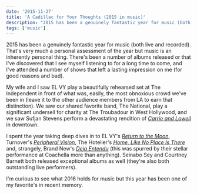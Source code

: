 ```yaml
---
date: '2015-11-27'
title: 'A Cadillac for Your Thoughts (2015 in music)'
description: "2015 has been a genuinely fantastic year for music (both live and recorded). That's very much a personal assessment of the year but music is an inherently personal thing. There's been a number of albums released or that I've discovered that I see myself listening to for a long time to come, and I've attended a number of shows that left a lasting impression on me (for good reasons and bad)."
tags: ['music']
---
```


2015 has been a genuinely fantastic year for music (both live and recorded). That's very much a personal assessment of the year but music is an inherently personal thing. There's been a number of albums released or that I've discovered that I see myself listening to for a long time to come, and I've attended a number of shows that left a lasting impression on me (for good reasons and bad).<!-- excerpt -->

My wife and I saw EL VY play a beautifully rehearsed set at The Independent in front of what was, easily, the most obnoxious crowd we've been in (leave it to the other audience members from LA to earn that distinction). We saw our shared favorite band, The National, play a significant undersell for charity at The Troubadour in West Hollywood, and we saw Sufjan Stevens perform a devastating rendition of _[Carrie and Lowell](https://geo.itunes.apple.com/us/album/carrie-lowell/id955572616?uo=4&app=itunes&at=11lvuD)_ in downtown.

I spent the year taking deep dives in to EL VY's _[Return to the Moon](https://geo.itunes.apple.com/us/album/return-to-the-moon/id1020818018?uo=4&app=itunes&at=11lvuD)_, Turnover's _[Peripheral Vision](https://geo.itunes.apple.com/us/album/peripheral-vision/id980825405?uo=4&app=itunes&at=11lvuD)_, The Hotelier's _[Home, Like No Place Is There](https://geo.itunes.apple.com/us/album/home-like-noplace-is-there/id818552465?uo=4&app=itunes&at=11lvuD)_ and, strangely, Brand New's _[Deja Entendu](https://geo.itunes.apple.com/us/album/deja-entendu/id325226569?uo=4&app=itunes&at=11lvuD)_ (this was spurred by their stellar performance at Coachella more than anything). Seinabo Sey and Courtney Barnett both released exceptional albums as well (they're also both outstanding live performers).

I'm curious to see what 2016 holds for music but this year has been one of my favorite's in recent memory.

